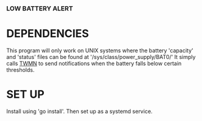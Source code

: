 ### LOW BATTERY ALERT

# DEPENDENCIES
This program will only work on UNIX systems where the battery 'capacity' and 'status' files can be found at '/sys/class/power_supply/BAT0/'
It simply calls [TWMN](https://github.com/sboli/twmn) to send notifications when the battery falls below certain thresholds.

# SET UP
Install using 'go install'.  Then set up as a systemd service.
